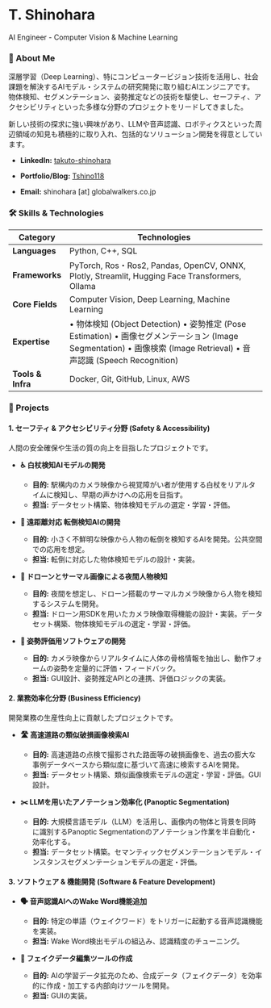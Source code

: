 # T. Shinohara 
AI Engineer - Computer Vision & Machine Learning

### 👋 About Me
深層学習（Deep Learning）、特にコンピュータービジョン技術を活用し、社会課題を解決するAIモデル・システムの研究開発に取り組むAIエンジニアです。
物体検知、セグメンテーション、姿勢推定などの技術を駆使し、セーフティ、アクセシビリティといった多様な分野のプロジェクトをリードしてきました。

新しい技術の探求に強い興味があり、LLMや音声認識、ロボティクスといった周辺領域の知見も積極的に取り入れ、包括的なソリューション開発を得意としています。

* **LinkedIn:** [takuto-shinohara](https://www.linkedin.com/in/takuto-shinohara-a324342bb/)

* **Portfolio/Blog:** [Tshino118](https://qiita.com/Tshino118)

* **Email:** shinohara [at] globalwalkers.co.jp

### 🛠️ Skills & Technologies

| Category | Technologies | 
 | ----- | ----- | 
| **Languages** | Python, C++, SQL | 
| **Frameworks** | PyTorch, Ros・Ros2, Pandas, OpenCV, ONNX, Plotly, Streamlit, Hugging Face Transformers, Ollama| 
| **Core Fields** | Computer Vision, Deep Learning, Machine Learning | 
| **Expertise** | • 物体検知 (Object Detection)   • 姿勢推定 (Pose Estimation)   • 画像セグメンテーション (Image Segmentation)   • 画像検索 (Image Retrieval)   • 音声認識 (Speech Recognition) | 
| **Tools & Infra** | Docker, Git, GitHub, Linux, AWS | 

### 🚀 Projects
#### 1. セーフティ & アクセシビリティ分野 (Safety & Accessibility)

人間の安全確保や生活の質の向上を目指したプロジェクトです。

* **♿ 白杖検知AIモデルの開発**

  * **目的:** 駅構内のカメラ映像から視覚障がい者が使用する白杖をリアルタイムに検知し、早期の声かけへの応用を目指す。
  * **担当:** データセット構築、物体検知モデルの選定・学習・評価。

* **👵 遠距離対応 転倒検知AIの開発**

  * **目的:** 小さく不鮮明な映像から人物の転倒を検知するAIを開発。公共空間での応用を想定。
  * **担当:** 転倒に対応した物体検知モデルの設計・実装。

* **🦇 ドローンとサーマル画像による夜間人物検知**

  * **目的:** 夜間を想定し、ドローン搭載のサーマルカメラ映像から人物を検知するシステムを開発。
  * **担当:** ドローン用SDKを用いたカメラ映像取得機能の設計・実装。データセット構築、物体検知モデルの選定・学習・評価。

* **🏃 姿勢評価用ソフトウェアの開発**

  * **目的:** カメラ映像からリアルタイムに人体の骨格情報を抽出し、動作フォームの姿勢を定量的に評価・フィードバック。
  * **担当:** GUI設計、姿勢推定APIとの連携、評価ロジックの実装。

#### 2. 業務効率化分野 (Business Efficiency)

開発業務の生産性向上に貢献したプロジェクトです。

* **🛣️ 高速道路の類似破損画像検索AI**

  * **目的:** 高速道路の点検で撮影された路面等の破損画像を、過去の膨大な事例データベースから類似度に基づいて高速に検索するAIを開発。
  * **担当:** データセット構築、類似画像検索モデルの選定・学習・評価。GUI設計。

* **✂️ LLMを用いたアノテーション効率化 (Panoptic Segmentation)**

  * **目的:** 大規模言語モデル（LLM）を活用し、画像内の物体と背景を同時に識別するPanoptic Segmentationのアノテーション作業を半自動化・効率化する。
  * **担当:** データセット構築。セマンティックセグメンテーションモデル・インスタンスセグメンテーションモデルの選定・評価。

#### 3. ソフトウェア & 機能開発 (Software & Feature Development)

* **🗣️ 音声認識AIへのWake Word機能追加**

  * **目的:** 特定の単語（ウェイクワード）をトリガーに起動する音声認識機能を実装。
  * **担当:** Wake Word検出モデルの組込み、認識精度のチューニング。

* **🔧 フェイクデータ編集ツールの作成**

  * **目的:** AIの学習データ拡充のため、合成データ（フェイクデータ）を効率的に作成・加工する内部向けツールを開発。
  * **担当:** GUIの実装。
 
  
